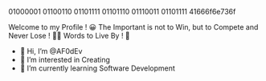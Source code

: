  01000001 01100110 01101111 01101110 01110011 01101111
 41666f6e736f
 
Welcome to my Profile ! 😀 The Important is not to Win, but to Compete and Never Lose ! 💪🏼 Words to Live By ! 🎯
- 👋 Hi, I’m @AF0dEv
- 👀 I’m interested in Creating
- 🌱 I’m currently learning Software Development




